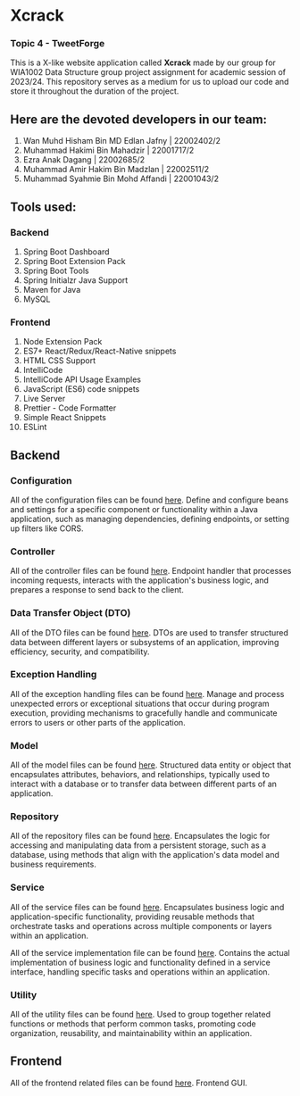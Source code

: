 # Xcrack
### Topic 4 - TweetForge

This is a X-like website application called **Xcrack** made by our group for WIA1002 Data Structure group project assignment for academic session of 2023/24. This repository serves as a medium for us to upload our code and store it throughout the duration of the project.    

## Here are the devoted developers in our team:
1. Wan Muhd Hisham Bin MD Edlan Jafny | 22002402/2
2. Muhammad Hakimi Bin Mahadzir | 22001717/2
3. Ezra Anak Dagang | 22002685/2
4. Muhammad Amir Hakim Bin Madzlan | 22002511/2
5. Muhammad Syahmie Bin Mohd Affandi | 22001043/2

## Tools used:
### Backend
1. Spring Boot Dashboard
2. Spring Boot Extension Pack
3. Spring Boot Tools
4. Spring Initialzr Java Support
5. Maven for Java
6. MySQL

### Frontend
1. Node Extension Pack
2. ES7+ React/Redux/React-Native snippets
3. HTML CSS Support
4. IntelliCode
5. IntelliCode API Usage Examples
6. JavaScript (ES6) code snippets
7. Live Server
8. Prettier - Code Formatter
9. Simple React Snippets
10. ESLint

## Backend
### Configuration
All of the configuration files can be found [here](https://github.com/wmh004/Xcrack/tree/main/Backend/src/main/java/com/example/Xcrack/Config).
Define and configure beans and settings for a specific component or functionality within a Java application, such as managing dependencies, defining endpoints, or setting up filters like CORS.

### Controller
All of the controller files can be found [here](https://github.com/wmh004/Xcrack/tree/main/Backend/src/main/java/com/example/Xcrack/Controller).
Endpoint handler that processes incoming requests, interacts with the application's business logic, and prepares a response to send back to the client.

### Data Transfer Object (DTO)
All of the DTO files can be found [here](https://github.com/wmh004/Xcrack/tree/main/Backend/src/main/java/com/example/Xcrack/DTO).
DTOs are used to transfer structured data between different layers or subsystems of an application, improving efficiency, security, and compatibility.

### Exception Handling
All of the exception handling files can be found [here](https://github.com/wmh004/Xcrack/tree/main/Backend/src/main/java/com/example/Xcrack/Exception).
Manage and process unexpected errors or exceptional situations that occur during program execution, providing mechanisms to gracefully handle and communicate errors to users or other parts of the application.

### Model
All of the model files can be found [here](https://github.com/wmh004/Xcrack/tree/main/Backend/src/main/java/com/example/Xcrack/Model).
Structured data entity or object that encapsulates attributes, behaviors, and relationships, typically used to interact with a database or to transfer data between different parts of an application.

### Repository
All of the repository files can be found [here](https://github.com/wmh004/Xcrack/tree/main/Backend/src/main/java/com/example/Xcrack/Repository).
Encapsulates the logic for accessing and manipulating data from a persistent storage, such as a database, using methods that align with the application's data model and business requirements.

### Service
All of the service files can be found [here](https://github.com/wmh004/Xcrack/tree/main/Backend/src/main/java/com/example/Xcrack/Service).
Encapsulates business logic and application-specific functionality, providing reusable methods that orchestrate tasks and operations across multiple components or layers within an application.

All of the service implementation file can be found [here](https://github.com/wmh004/Xcrack/tree/main/Backend/src/main/java/com/example/Xcrack/Service/Implementation).
Contains the actual implementation of business logic and functionality defined in a service interface, handling specific tasks and operations within an application.

### Utility
All of the utility files can be found [here](https://github.com/wmh004/Xcrack/tree/main/Backend/src/main/java/com/example/Xcrack/Utility).
Used to group together related functions or methods that perform common tasks, promoting code organization, reusability, and maintainability within an application.

## Frontend
All of the frontend related files can be found [here](https://github.com/wmh004/Xcrack/tree/main/Frontend).
Frontend GUI.
